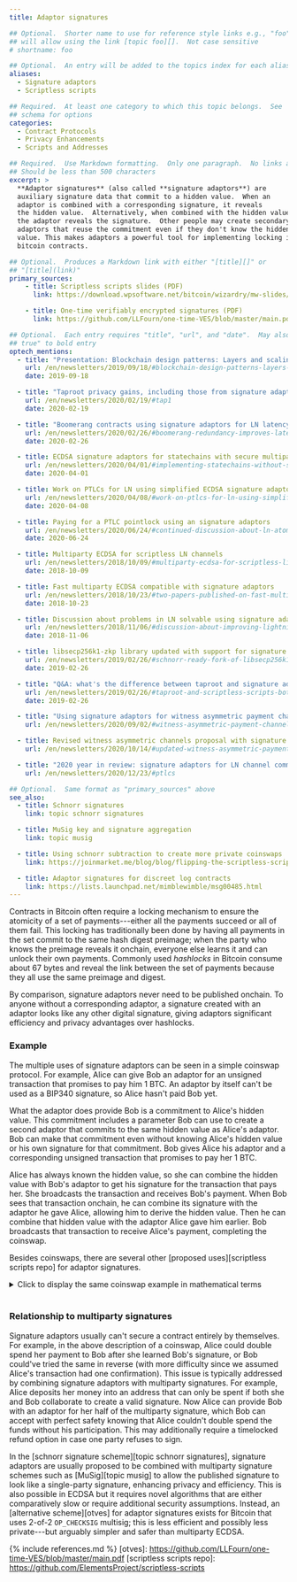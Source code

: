 ```yaml
---
title: Adaptor signatures

## Optional.  Shorter name to use for reference style links e.g., "foo"
## will allow using the link [topic foo][].  Not case sensitive
# shortname: foo

## Optional.  An entry will be added to the topics index for each alias
aliases:
  - Signature adaptors
  - Scriptless scripts

## Required.  At least one category to which this topic belongs.  See
## schema for options
categories:
  - Contract Protocols
  - Privacy Enhancements
  - Scripts and Addresses

## Required.  Use Markdown formatting.  Only one paragraph.  No links allowed.
## Should be less than 500 characters
excerpt: >
  **Adaptor signatures** (also called **signature adaptors**) are
  auxiliary signature data that commit to a hidden value.  When an
  adaptor is combined with a corresponding signature, it reveals
  the hidden value.  Alternatively, when combined with the hidden value,
  the adaptor reveals the signature.  Other people may create secondary
  adaptors that reuse the commitment even if they don't know the hidden
  value. This makes adaptors a powerful tool for implementing locking in
  bitcoin contracts.

## Optional.  Produces a Markdown link with either "[title][]" or
## "[title](link)"
primary_sources:
    - title: Scriptless scripts slides (PDF)
      link: https://download.wpsoftware.net/bitcoin/wizardry/mw-slides/2017-05-milan-meetup/slides.pdf

    - title: One-time verifiably encrypted signatures (PDF)
      link: https://github.com/LLFourn/one-time-VES/blob/master/main.pdf

## Optional.  Each entry requires "title", "url", and "date".  May also use "feature:
## true" to bold entry
optech_mentions:
  - title: "Presentation: Blockchain design patterns: Layers and scaling approaches"
    url: /en/newsletters/2019/09/18/#blockchain-design-patterns-layers-and-scaling-approaches
    date: 2019-09-18

  - title: "Taproot privacy gains, including those from signature adaptors"
    url: /en/newsletters/2020/02/19/#tap1
    date: 2020-02-19

  - title: "Boomerang contracts using signature adaptors for LN latency & throughput"
    url: /en/newsletters/2020/02/26/#boomerang-redundancy-improves-latency-and-throughput-in-payment-channel-networks
    date: 2020-02-26

  - title: ECDSA signature adaptors for statechains with secure multiparty computation
    url: /en/newsletters/2020/04/01/#implementing-statechains-without-schnorr-or-eltoo
    date: 2020-04-01

  - title: Work on PTLCs for LN using simplified ECDSA signature adaptors
    url: /en/newsletters/2020/04/08/#work-on-ptlcs-for-ln-using-simplified-ecdsa-adaptor-signatures
    date: 2020-04-08

  - title: Paying for a PTLC pointlock using an signature adaptors
    url: /en/newsletters/2020/06/24/#continued-discussion-about-ln-atomicity-attack
    date: 2020-06-24

  - title: Multiparty ECDSA for scriptless LN channels
    url: /en/newsletters/2018/10/09/#multiparty-ecdsa-for-scriptless-lightning-network-payment-channels
    date: 2018-10-09

  - title: Fast multiparty ECDSA compatible with signature adaptors
    url: /en/newsletters/2018/10/23/#two-papers-published-on-fast-multiparty-ecdsa
    date: 2018-10-23

  - title: Discussion about problems in LN solvable using signature adaptors
    url: /en/newsletters/2018/11/06/#discussion-about-improving-lightning-payments
    date: 2018-11-06

  - title: libsecp256k1-zkp library updated with support for signature adaptors
    url: /en/newsletters/2019/02/26/#schnorr-ready-fork-of-libsecp256k1-available
    date: 2019-02-26

  - title: "Q&A: what's the difference between taproot and signature adaptors?"
    url: /en/newsletters/2019/02/26/#taproot-and-scriptless-scripts-both-use-schnorr-but-how-are-they-different
    date: 2019-02-26

  - title: "Using signature adaptors for witness asymmetric payment channels"
    url: /en/newsletters/2020/09/02/#witness-asymmetric-payment-channels

  - title: Revised witness asymmetric channels proposal with signature adaptors
    url: /en/newsletters/2020/10/14/#updated-witness-asymmetric-payment-channel-proposal

  - title: "2020 year in review: signature adaptors for LN channel commitments"
    url: /en/newsletters/2020/12/23/#ptlcs

## Optional.  Same format as "primary_sources" above
see_also:
  - title: Schnorr signatures
    link: topic schnorr signatures

  - title: MuSig key and signature aggregation
    link: topic musig

  - title: Using schnorr subtraction to create more private coinswaps
    link: https://joinmarket.me/blog/blog/flipping-the-scriptless-script-on-schnorr/

  - title: Adaptor signatures for discreet log contracts
    link: https://lists.launchpad.net/mimblewimble/msg00485.html
---
```

Contracts in Bitcoin often require a locking mechanism to ensure the
atomicity of a set of payments---either all the payments succeed or
all of them fail.  This locking has traditionally been done by having
all payments in the set commit to the same hash digest preimage; when
the party who knows the preimage reveals it onchain, everyone else
learns it and can unlock their own payments.  Commonly used *hashlocks*
in Bitcoin consume about 67 bytes <!-- push32:1, preimage:32,
push32:1, hash:32, OP_CHECKEQUALVERIFY:1 --> and reveal the link
between the set of payments because they all use the same preimage and
digest.

By comparison, signature adaptors never need to be published onchain.   To anyone
without a corresponding adaptor, a signature created with an adaptor looks
like any other digital signature, giving adaptors significant efficiency
and privacy advantages over hashlocks.

### Example

The multiple uses of signature adaptors can be seen in a simple
coinswap protocol.  For example, Alice can give Bob an adaptor
for an unsigned transaction that promises to pay him 1 BTC.  An
adaptor by itself can't be used as a BIP340 signature, so
Alice hasn't paid Bob yet.

What the adaptor does provide Bob is a commitment to Alice's hidden
value.  This commitment includes a parameter Bob can use to create a
second adaptor that commits to the same hidden value as Alice's
adaptor.  Bob can make that commitment even without knowing Alice's
hidden value or his own signature for that commitment.  Bob gives
Alice his adaptor and a corresponding unsigned transaction that
promises to pay her 1 BTC.

Alice has always known the hidden value, so she can combine the hidden
value with Bob's adaptor to get his signature for the
transaction that pays her.  She broadcasts the transaction and
receives Bob's payment.  When Bob sees that transaction onchain, he
can combine its signature with the adaptor he gave
Alice, allowing him to derive the hidden value.  Then he can
combine that hidden value with the adaptor Alice gave him earlier.
Bob broadcasts
that transaction to receive Alice's payment, completing the coinswap.

Besides coinswaps, there are several other [proposed uses][scriptless
scripts repo] for adaptor signatures.

<div class="qa_details">
<details markdown="1"><summary>Click to display the same coinswap example in mathematical terms</summary>
*In the following example, we assume the use of BIP340
schnorr signatures.  We use lowercase variables for scalars and
uppercase variables for elliptic curve points.  We represent
concatenation with `||` and the hash function with `H()`.*

Alice creates a valid signature commitment (`s`) for the transaction paying Bob
(`m`) using her private key (`p`), which corresponds to her public key
(`P = pG`).  She also uses a private random nonce (`r`), a hidden value
(`t`), and the elliptic curve points for them (`R = rG, T = tG`):

    s = r + t + H(P || R + T || m) * p

She subtracts `t` from the signature commitment to produce a signature adaptor:

    s' = s - t

She gives Bob the adaptor, which consists of the following
data:

    s', R, T

Bob can verify the adaptor:

    s' * G ?= R + H(P || R+T || m) * P

But the adaptor is not a valid BIP340 signature.  For a valid signature, BIP340 expects
`x` and `Y`, using them with the expression:

    x * G ?= Y + H(P || Y || m) * P

However,

- If Bob sets `Y = R` so that it matches the `s'` he received in the
  adaptor, then BIP340 is going to fail on `H(P || R || m)`
  since Alice computed her hash with `H(P || R + T || m)`.

- If Bob sets `Y = R + T` so that it matches `H(P || R + T || m)`, BIP340
  is going to fail on the initial `Y` since Bob is providing `R + T`
  rather than the needed `R`.

Therefore Bob can't use the adaptor as a BIP340 signature.
However, he can create his own adaptor using it.  This is similar to the
signature Alice created but Bob doesn't commit to `t` here, since Bob
doesn't know that value.  All variables here except `T` are different
for Bob than they were for Alice:

    s = r + H(P || R + T || m) * p

Unlike Alice, Bob doesn't need to tweak his signature.  Bob's signature commitment `s` is
not a part of a valid signature because it commits to `r` and `R + T`, which
won't pass BIP340 verification for the same reasons previously described.
To be valid, the signature needs to commit to `r + t` and `R + T`,
which Bob can't produce since he doesn't know `t`.

Bob gives Alice his adaptor:

    s, R, T

Alice already knew `T`, but `(s, R, T)` is a standard signature
adaptor so we use its full form.  Alice can produce a
signature from that adaptor using the hidden `t` value that
only she knows so far:

    (s + t) * G ?= R + T + H(P || R + T || m) * P

Alice uses the signature to broadcast Bob's transaction that
pays her.  When Bob sees `(s + t)` onchain, he can learn the value of `t`:

    t = (s + t) - s

He can then use `t` to solve the adaptor Alice gave him
earlier:

    (s' + t) * G ?= R + T + H(P || R + T || m) * P

Bob uses that signature to broadcast the transaction Alice
originally gave him.
</details><br>
</div>

### Relationship to multiparty signatures

Signature adaptors usually can't secure a contract entirely by
themselves.  For example, in the above description of a coinswap,
Alice could double spend her payment to Bob after she learned Bob's
signature, or Bob could've tried the same in reverse (with more
difficulty since we assumed Alice's transaction had one confirmation).
This issue is typically addressed by combining signature adaptors with
multiparty signatures.  For example, Alice deposits her money into an
address that can only be spent if both she and Bob collaborate to
create a valid signature.  Now Alice can provide Bob with an adaptor
for her half of the multiparty signature, which Bob can accept with
perfect safety knowing that Alice couldn't double spend the funds
without his participation.  This may additionally require a timelocked
refund option in case one party refuses to sign.

In the [schnorr signature scheme][topic schnorr signatures],
signature adaptors are usually proposed to be combined with multiparty signature
schemes such as [MuSig][topic musig] to allow the published
signature to look like a single-party signature, enhancing
privacy and efficiency.  This is also possible in ECDSA but it
requires novel algorithms that are either comparatively slow or
require additional security assumptions.  Instead, an [alternative scheme][otves] for adaptor
signatures exists for Bitcoin that uses 2-of-2 `OP_CHECKSIG` multisig;
this is less efficient and possibly less private---but arguably
simpler and safer than multiparty ECDSA.

{% include references.md %}
[otves]: https://github.com/LLFourn/one-time-VES/blob/master/main.pdf
[scriptless scripts repo]: https://github.com/ElementsProject/scriptless-scripts
